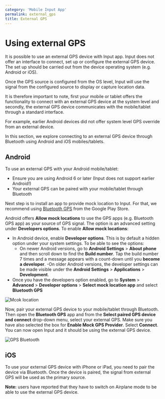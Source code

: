 ```yaml
---
category: 'Mobile Input App'
permalink: external_gps
title: External GPS
---
```

<!--- IMPORTANT: This permlink is referenced from InputApp -->

# Using external GPS

It is possible to use an external GPS device with Input app. Input does not offer an interface to connect, set up or configure the external GPS device. The set up should be carried out from the device operating system (e.g. Android or iOS).

Once the GPS source is configured from the OS level, Input will use the signal from the configured source to display or capture location data.

It is therefore important to note, first your mobile or tablet offers the functionality to connect with an external GPS device at the system level and secondly, the external GPS device communicates with the mobile/tablet through a standard interface.

For example, earlier Android devices did not offer system level GPS override from an external device.

In this section, we explore connecting to an external GPS device through Bluetooth using Android and iOS mobiles/tablets.

## Android

To use an external GPS with your Android mobile/tablet:
- Ensure you are using Android 6 or later (Input does not support earlier Android!)
- Your external GPS can be paired with your mobile/tablet through Bluetooth

Next step is to install an app to provide mock location to Input. For that, we recommend using [Bluetooth GPS](https://play.google.com/store/apps/details?id=googoo.android.btgps) from the Google Play Store.

Android offers **Allow mock locations** to use the GPS apps (e.g. Bluetooth GPS app) as your source of GPS signal. The option is an advanced setting under **Developers options**. To enable **Allow mock locations**:
- In Android device, enable **Developer options**. This is by default a hidden option under your system settings. To be able to see the options:
  - On newer Android versions, go to **Android Settings** > **About phone** and then scroll down to find the **Build number**. Tap the build number 7 times and a message appears with a count-down until you **become a developer**.
  -On older Android versions, the developer settings can be made visible under the **Android Settings** > **Applications** > **Development**.
- Once you have the developers option enabled, go to **System** > **Advanced** > **Developer options** > **Select mock location app** and select **Bluetooth GPS**

![Mcok location](/images/external_gps_android_mock.png)

Now, pair your external GPS device to your mobile/tablet through Bluetooth. Then open the **Bluetooth GPS** app and from the **Select paired GPS device and connect** drop-down menu, select your external GPS. Make sure you have also selected the box for **Enable Mock GPS Provider**. Select **Connect**. You can now open Input and it should be using the external GPS device.

![GPS Bluetooth](/images/external_gps_android_bluetooth.png)


## iOS
To use your external GPS device with iPhone or iPad, you need to pair the device via Bluetooth. Once the device is paired, the signal from external GPS will be used as the primary source.

**Note:** users have reported that they have to switch on Airplane mode to be able to use the external GPS device.
